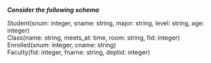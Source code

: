 __*Consider the following schema*__  

Student(snum: integer, sname: string, major: string, level: string, age: integer)  
Class(name: string, meets_at: time, room: string, fid: integer)  
Enrolled(snum: integer, cname: string)  
Faculty(fid: integer, fnarne: string, deptid: integer)  

